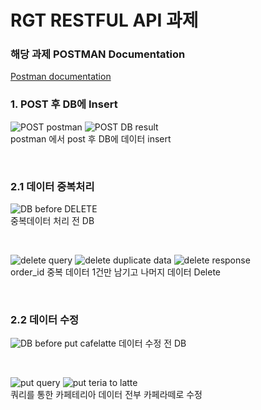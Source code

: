 # RGT RESTFUL API 과제

### 해당 과제 POSTMAN Documentation
[Postman documentation](https://documenter.getpostman.com/view/25019126/2s946k7r4Y)

### 1. POST 후 DB에 Insert
![POST postman](https://github.com/sandee-han/rgt-google-oauth/assets/69177351/1fb63a7e-7b27-4571-8a6b-cd094c4508ba)
![POST DB result](https://github.com/sandee-han/rgt-google-oauth/assets/69177351/f79ef95c-20ed-4517-9b01-1886b563c3c0)<br>
postman 에서 post 후 DB에 데이터 insert  

<br>

### 2.1 데이터 중복처리
![DB before DELETE](https://github.com/sandee-han/rgt-google-oauth/assets/69177351/1084d97b-a944-4894-a10f-e4de9763857a)<br>
중복데이터 처리 전 DB  

<br>

![delete query](https://github.com/sandee-han/rgt-google-oauth/assets/69177351/24d1acfe-d8a1-4133-a975-f3bdb55da6d1)
![delete duplicate data](https://github.com/sandee-han/rgt-google-oauth/assets/69177351/e18b189f-3c9d-471d-8f86-268829710884)
![delete response](https://github.com/sandee-han/rgt-google-oauth/assets/69177351/1fdc7fa9-a7ab-48df-a862-08fe2fb842b8)<br>
order_id 중복 데이터 1건만 남기고 나머지 데이터 Delete  

<br>

### 2.2 데이터 수정
![DB before put cafelatte](https://github.com/sandee-han/rgt-google-oauth/assets/69177351/f6855a88-7319-4fdf-a5aa-051412a2d155) 
데이터 수정 전 DB  

<br>

![put query](https://github.com/sandee-han/rgt-google-oauth/assets/69177351/6d9edd1e-c2ff-4cca-8f5a-a60980b43d99)
![put teria to latte](https://github.com/sandee-han/rgt-google-oauth/assets/69177351/3c2d7db4-9996-403d-801c-e71ac0c80559)<br>
쿼리를 통한 카페테리아 데이터 전부 카페라떼로 수정

